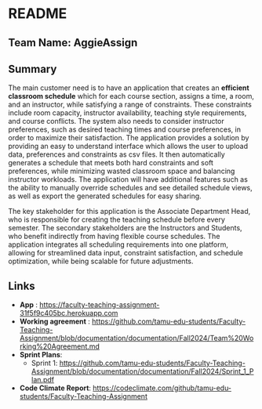 # README

## Team Name: AggieAssign

## Summary
The main customer need is to have an application that creates an **efficient classroom schedule** which for each course section, assigns a time, a room, and an instructor, while satisfying a range of constraints. These constraints include room capacity, instructor availability, teaching style requirements, and course conflicts. The system also needs to consider instructor preferences, such as desired teaching times and course preferences, in order to maximize their satisfaction. The application provides a solution by providing an easy to understand interface which allows the user to upload data, preferences and constraints as csv files. It then automatically generates a schedule that meets both hard constraints and soft preferences, while minimizing wasted classroom space and balancing instructor workloads. The application will have additional features such as the ability to manually override schedules and see detailed schedule views, as well as export the generated schedules for easy sharing.

The key stakeholder for this application is the Associate Department Head, who is responsible for creating the teaching schedule before every semester. The secondary stakeholders are the Instructors and Students, who benefit indirectly from having flexible course schedules. The application integrates all scheduling requirements into one platform, allowing for streamlined data input, constraint satisfaction, and schedule optimization, while being scalable for future adjustments.

## Links
- **App** : https://faculty-teaching-assignment-31f5f9c405bc.herokuapp.com 
- **Working agreement** : https://github.com/tamu-edu-students/Faculty-Teaching-Assignment/blob/documentation/documentation/Fall2024/Team%20Working%20Agreement.md
- **Sprint Plans**:
	- Sprint 1: https://github.com/tamu-edu-students/Faculty-Teaching-Assignment/blob/documentation/documentation/Fall2024/Sprint_1_Plan.pdf 
- **Code Climate Report**: https://codeclimate.com/github/tamu-edu-students/Faculty-Teaching-Assignment